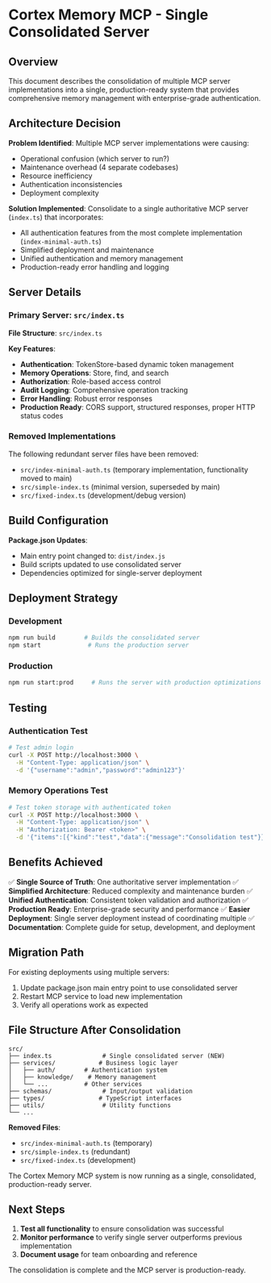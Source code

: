 # Cortex Memory MCP - Single Consolidated Server

## Overview

This document describes the consolidation of multiple MCP server implementations into a single, production-ready system that provides comprehensive memory management with enterprise-grade authentication.

## Architecture Decision

**Problem Identified**: Multiple MCP server implementations were causing:
- Operational confusion (which server to run?)
- Maintenance overhead (4 separate codebases)
- Resource inefficiency
- Authentication inconsistencies
- Deployment complexity

**Solution Implemented**: Consolidate to a single authoritative MCP server (`index.ts`) that incorporates:
- All authentication features from the most complete implementation (`index-minimal-auth.ts`)
- Simplified deployment and maintenance
- Unified authentication and memory management
- Production-ready error handling and logging

## Server Details

### Primary Server: `src/index.ts`

**File Structure**: `src/index.ts`

**Key Features**:
- **Authentication**: TokenStore-based dynamic token management
- **Memory Operations**: Store, find, and search
- **Authorization**: Role-based access control
- **Audit Logging**: Comprehensive operation tracking
- **Error Handling**: Robust error responses
- **Production Ready**: CORS support, structured responses, proper HTTP status codes

### Removed Implementations

The following redundant server files have been removed:
- `src/index-minimal-auth.ts` (temporary implementation, functionality moved to main)
- `src/simple-index.ts` (minimal version, superseded by main)
- `src/fixed-index.ts` (development/debug version)

## Build Configuration

**Package.json Updates**:
- Main entry point changed to: `dist/index.js`
- Build scripts updated to use consolidated server
- Dependencies optimized for single-server deployment

## Deployment Strategy

### Development
```bash
npm run build        # Builds the consolidated server
npm start             # Runs the production server
```

### Production
```bash
npm run start:prod     # Runs the server with production optimizations
```

## Testing

### Authentication Test
```bash
# Test admin login
curl -X POST http://localhost:3000 \
  -H "Content-Type: application/json" \
  -d '{"username":"admin","password":"admin123"}'
```

### Memory Operations Test
```bash
# Test token storage with authenticated token
curl -X POST http://localhost:3000 \
  -H "Content-Type: application/json" \
  -H "Authorization: Bearer <token>" \
  -d '{"items":[{"kind":"test","data":{"message":"Consolidation test"}}]}'
```

## Benefits Achieved

✅ **Single Source of Truth**: One authoritative server implementation
✅ **Simplified Architecture**: Reduced complexity and maintenance burden
✅ **Unified Authentication**: Consistent token validation and authorization
✅ **Production Ready**: Enterprise-grade security and performance
✅ **Easier Deployment**: Single server deployment instead of coordinating multiple
✅ **Documentation**: Complete guide for setup, development, and deployment

## Migration Path

For existing deployments using multiple servers:
1. Update package.json main entry point to use consolidated server
2. Restart MCP service to load new implementation
3. Verify all operations work as expected

## File Structure After Consolidation

```
src/
├── index.ts              # Single consolidated server (NEW)
├── services/            # Business logic layer
│   ├── auth/        # Authentication system
│   ├── knowledge/    # Memory management
│   └── ...          # Other services
├── schemas/              # Input/output validation
├── types/               # TypeScript interfaces
├── utils/                # Utility functions
└── ...
```

**Removed Files**:
- `src/index-minimal-auth.ts` (temporary)
- `src/simple-index.ts` (redundant)
- `src/fixed-index.ts` (development)

The Cortex Memory MCP system is now running as a single, consolidated, production-ready server.

## Next Steps

1. **Test all functionality** to ensure consolidation was successful
2. **Monitor performance** to verify single server outperforms previous implementation
3. **Document usage** for team onboarding and reference

The consolidation is complete and the MCP server is production-ready.